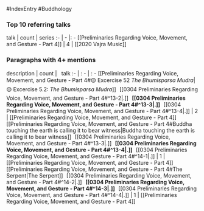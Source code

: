 #IndexEntry #Buddhology

### Top 10 referring talks
talk | count | series
:- | - |: -
[[Preliminaries Regarding Voice, Movement, and Gesture - Part 4]] | 4 | [[2020 Vajra Music]]

### Paragraphs with 4+ mentions
description | count | &nbsp;&nbsp;talk
:- | : - | : -
[[Preliminaries Regarding Voice, Movement, and Gesture - Part 4#🟡 Excercise 52 _The Bhumisparsa Mudra_\|🟡 Excercise 5.2: _The Bhumisparsa Mudra_]] &nbsp;&nbsp;[[0304 Preliminaries Regarding Voice, Movement, and Gesture - Part 4#^13-2\|.]] &nbsp; **[[0304 Preliminaries Regarding Voice, Movement, and Gesture - Part 4#^13-3\|.]]** &nbsp; [[0304 Preliminaries Regarding Voice, Movement, and Gesture - Part 4#^13-4\|.]] | 2 | [[Preliminaries Regarding Voice, Movement, and Gesture - Part 4]]
[[Preliminaries Regarding Voice, Movement, and Gesture - Part 4#Buddha touching the earth is calling it to bear witness\|Buddha touching the earth is calling it to bear witness]] &nbsp;&nbsp;[[0304 Preliminaries Regarding Voice, Movement, and Gesture - Part 4#^13-3\|.]] &nbsp; **[[0304 Preliminaries Regarding Voice, Movement, and Gesture - Part 4#^13-4\|.]]** &nbsp; [[0304 Preliminaries Regarding Voice, Movement, and Gesture - Part 4#^14-1\|.]] | 1 | [[Preliminaries Regarding Voice, Movement, and Gesture - Part 4]]
[[Preliminaries Regarding Voice, Movement, and Gesture - Part 4#The Serpent\|The Serpent]] &nbsp;&nbsp;[[0304 Preliminaries Regarding Voice, Movement, and Gesture - Part 4#^14-2\|.]] &nbsp; **[[0304 Preliminaries Regarding Voice, Movement, and Gesture - Part 4#^14-3\|.]]** &nbsp; [[0304 Preliminaries Regarding Voice, Movement, and Gesture - Part 4#^14-4\|.]] | 1 | [[Preliminaries Regarding Voice, Movement, and Gesture - Part 4]]

